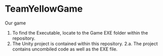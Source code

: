 # TeamYellowGame
Our game

1. To find the Executable, locate to the Game EXE folder within the repository. 
2. The Unity project is contained within this repository. 
2.a. The project contains uncombiled code as well as the EXE file.  
